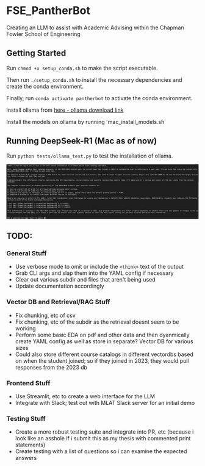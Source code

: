 # FSE_PantherBot
Creating an LLM to assist with Academic Advising within the Chapman Fowler School of Engineering

## Getting Started
Run `chmod +x setup_conda.sh` to make the script executable.

Then run `./setup_conda.sh` to install the necessary dependencies and create the conda environment.

Finally, run `conda activate pantherbot` to activate the conda environment.

Install ollama from [here - ollama download link](https://ollama.com/download)

Install the models on ollama by running 'mac_install_models.sh`

## Running DeepSeek-R1 (Mac as of now)

Run `python tests/ollama_test.py` to test the installation of ollama.

![Example Use](/assets/deepseek-example.png)

## TODO:

### General Stuff
- Use verbose mode to omit or include the `<think>` text of the output
- Grab CLI args and slap them into the YAML config if necessary
- Clear out various subdir and files that aren't being used
- Update documentation accordingly

### Vector DB and Retrieval/RAG Stuff
- Fix chunking, etc of csv
- Fix chunking, etc of the subdir as the retrieval doesnt seem to be working
- Perform some basic EDA on pdf and other data and then dyanmically create YAML config as well as store in separate? Vector DB for various sizes
- Could also store different course catalogs in different vectordbs based on when the student joined; so if they joined in 2023, they would pull responses from the 2023 db

### Frontend Stuff
- Use Streamlit, etc to create a web interface for the LLM
- Integrate with Slack; test out with MLAT Slack server for an initial demo

### Testing Stuff
- Create a more robust testing suite and integrate into PR, etc (because i look like an asshole if i submit this as my thesis with commented print statements)
- Create testing with a list of questions so i can examine the expected answers
